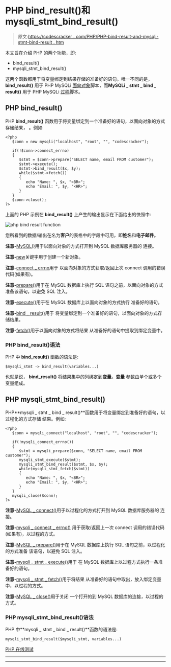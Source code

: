 # PHP bind_result()和 mysqli_stmt_bind_result()

> 原文:[https://codescracker . com/PHP/PHP-bind-result-and-mysqli-stmt-bind-result . htm](https://codescracker.com/php/php-bind-result-and-mysqli-stmt-bind-result.htm)

本文旨在介绍 PHP 的两个功能，即:

*   bind_result()
*   mysqli_stmt_bind_result()

这两个函数都用于将变量绑定到结果存储的准备好的语句。唯一不同的是， **bind_result()** 用于 PHP MySQLi <u>面向对象</u>脚本，而**MySQLi _ stmt _ bind _ result()** 用于 PHP MySQLi <u>过程</u>脚本。

## PHP bind_result()

PHP **bind_result()** 函数用于将变量绑定到一个准备好的语句，以面向对象的方式存储结果， 。例如:

```
<?php
   $conn = new mysqli("localhost", "root", "", "codescracker");

   if(!$conn->connect_errno)
   {
      $stmt = $conn->prepare("SELECT name, email FROM customer");
      $stmt->execute();
      $stmt->bind_result($x, $y);
      while($stmt->fetch())
      {
         echo "Name: ", $x, "<BR>";
         echo "Email: ", $y, "<HR>";
      }
   }
   $conn->close();
?>
```

上面的 PHP 示例在 **bind_result()** 上产生的输出显示在下面给出的快照中:

![php bind result function](../Images/0cce902620b6bf75f0673d897a0c4149.png)

您所看到的数据/输出在名为**客户**的表格中的字段中可用，即**姓名**和**电子邮件**。

**注意-**[MySQL()](/php/php-mysqli-connect-to-database.htm)用于以面向对象的方式打开到 MySQL 数据库服务器的 连接。

**注意-**[new](/php/php-new-keyword.htm)关键字用于创建一个新对象。

**注意-**[connect _ errno](/php/php-connect-errno-and-mysqli-connect-errno.htm)用于 以面向对象的方式获取/返回上次 connect 调用的错误代码(如果有)。

**注意-**[prepare()](/php/php-prepare-and-mysqli-prepare.htm)用于在 MySQL 数据库上执行 SQL 语句之前，以面向对象的方式准备该语句，以避免 SQL 注入。

**注意-**[execute()](/php/php-execute-and-mysqli-stmt-execute.htm)用于在 MySQL 数据库上以面向对象的方式执行 准备好的语句。

**注意-**[bind _ result()](/php/php-bind-result-and-mysqli-stmt-bind-result.htm)用于 将变量绑定到一个准备好的语句，以面向对象的方式存储结果。

**注意-**[fetch()](/php/php-fetch-and-mysqli-stmt-fetch.htm)用于以面向对象的方式将结果 从准备好的语句中提取到绑定变量中。

### PHP bind_result()语法

PHP 中 **bind_result()** 函数的语法是:

```
$mysqli_stmt -> bind_result(variables...)
```

也就是说， **bind_result()** 将结果集中的列绑定到**变量**。**变量** 参数由单个或多个变量组成。

## PHP mysqli_stmt_bind_result()

PHP**mysqli _ stmt _ bind _ result()**函数用于将变量绑定到准备好的语句，以过程化的方式存储 结果。例如:

```
<?php
   $conn = mysqli_connect("localhost", "root", "", "codescracker");

   if(!mysqli_connect_errno())
   {
      $stmt = mysqli_prepare($conn, "SELECT name, email FROM customer");
      mysqli_stmt_execute($stmt);
      mysqli_stmt_bind_result($stmt, $x, $y);
      while(mysqli_stmt_fetch($stmt))
      {
         echo "Name: ", $x, "<BR>";
         echo "Email: ", $y, "<HR>";
      }
   }
   mysqli_close($conn);
?>
```

**注意-**[MySQL _ connect()](/php/php-mysqli-connect-to-database.htm)用于以过程化的方式打开到 MySQL 数据库服务器的 连接。

**注意-**[mysqli _ connect _ errno()](/php/php-connect-errno-and-mysqli-connect-errno.htm) 用于获取/返回上一次 connect 调用的错误代码(如果有)，以过程的方式。

**注意-**[MySQL _ prepare()](/php/php-prepare-and-mysqli-prepare.htm)用于在 MySQL 数据库上执行 SQL 语句之前，以过程化的方式准备 该语句，以避免 SQL 注入。

**注意-**[mysqli _ stmt _ execute()](/php/php-execute-and-mysqli-stmt-execute.htm)用于 在 MySQL 数据库上以过程方式执行一条准备好的语句。

**注意-**[mysqli _ stmt _ fetch()](/php/php-fetch-and-mysqli-stmt-fetch.htm)用于将结果 从准备好的语句中取出，放入绑定变量中，以过程的方式。

**注意-**[MySQL _ close()](/php/php-mysqli-close-database-connection.htm)用于关闭 一个打开的到 MySQL 数据库的连接，以过程的方式。

### PHP mysqli_stmt_bind_result()语法

PHP 中**mysqli _ stmt _ bind _ result()**函数的语法是:

```
mysqli_stmt_bind_result($mysqli_stmt, variables...)
```

[PHP 在线测试](/exam/showtest.php?subid=8)

* * *

* * *